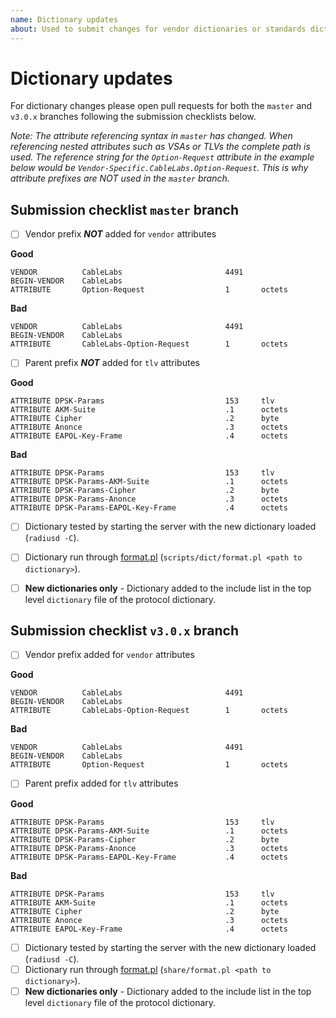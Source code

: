 ```yaml
---
name: Dictionary updates
about: Used to submit changes for vendor dictionaries or standards dictionaries
---
```


# Dictionary updates

For dictionary changes please open pull requests for both the `master` and
`v3.0.x` branches following the submission checklists below.

*Note: The attribute referencing syntax in `master` has changed.  When
referencing nested attributes such as VSAs or TLVs the complete path is used.
The reference string for the `Option-Request` attribute in the example below
would be `Vendor-Specific.CableLabs.Option-Request`.  This is why attribute
prefixes are NOT used in the `master` branch.*

## Submission checklist `master` branch

- [ ] Vendor prefix ***NOT*** added for `vendor` attributes

**Good**
```text
VENDOR          CableLabs                       4491
BEGIN-VENDOR    CableLabs
ATTRIBUTE       Option-Request                  1       octets
```
**Bad**
```text
VENDOR          CableLabs                       4491
BEGIN-VENDOR    CableLabs
ATTRIBUTE       CableLabs-Option-Request        1       octets
```
- [ ] Parent prefix ***NOT*** added for `tlv` attributes

**Good**
```text
ATTRIBUTE DPSK-Params                           153     tlv
ATTRIBUTE AKM-Suite                             .1      octets
ATTRIBUTE Cipher                                .2      byte
ATTRIBUTE Anonce                                .3      octets
ATTRIBUTE EAPOL-Key-Frame                       .4      octets
```
**Bad**
```text
ATTRIBUTE DPSK-Params                           153     tlv
ATTRIBUTE DPSK-Params-AKM-Suite                 .1      octets
ATTRIBUTE DPSK-Params-Cipher                    .2      byte
ATTRIBUTE DPSK-Params-Anonce                    .3      octets
ATTRIBUTE DPSK-Params-EAPOL-Key-Frame           .4      octets
```
- [ ] Dictionary tested by starting the server with the new dictionary loaded (`radiusd -C`).
- [ ] Dictionary run through [format.pl](https://github.com/FreeRADIUS/freeradius-server/blob/master/scripts/dict/format.pl) (`scripts/dict/format.pl <path to dictionary>`).
- [ ] **New dictionaries only** - Dictionary added to the include list in the top level `dictionary` file of the protocol dictionary.


## Submission checklist `v3.0.x` branch
- [ ] Vendor prefix added for `vendor` attributes

**Good**
```text
VENDOR          CableLabs                       4491
BEGIN-VENDOR    CableLabs
ATTRIBUTE       CableLabs-Option-Request        1       octets
```
**Bad**
```text
VENDOR          CableLabs                       4491
BEGIN-VENDOR    CableLabs
ATTRIBUTE       Option-Request                  1       octets
```

- [ ] Parent prefix added for `tlv` attributes

**Good**
```text
ATTRIBUTE DPSK-Params                           153     tlv
ATTRIBUTE DPSK-Params-AKM-Suite                 .1      octets
ATTRIBUTE DPSK-Params-Cipher                    .2      byte
ATTRIBUTE DPSK-Params-Anonce                    .3      octets
ATTRIBUTE DPSK-Params-EAPOL-Key-Frame           .4      octets
```
**Bad**
```text
ATTRIBUTE DPSK-Params                           153     tlv
ATTRIBUTE AKM-Suite                             .1      octets
ATTRIBUTE Cipher                                .2      byte
ATTRIBUTE Anonce                                .3      octets
ATTRIBUTE EAPOL-Key-Frame                       .4      octets
```
- [ ] Dictionary tested by starting the server with the new dictionary loaded (`radiusd -C`).
- [ ] Dictionary run through [format.pl](https://github.com/FreeRADIUS/freeradius-server/blob/v3.0.x/share/format.pl) (`share/format.pl <path to dictionary>`).
- [ ] **New dictionaries only** - Dictionary added to the include list in the top level `dictionary` file of the protocol dictionary.
